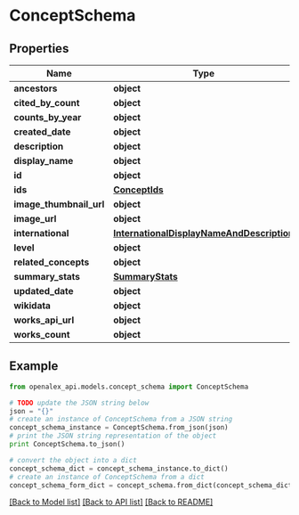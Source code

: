 # ConceptSchema


## Properties
Name | Type | Description | Notes
------------ | ------------- | ------------- | -------------
**ancestors** | **object** |  | [optional] 
**cited_by_count** | **object** |  | [optional] 
**counts_by_year** | **object** |  | [optional] 
**created_date** | **object** |  | [optional] 
**description** | **object** |  | [optional] 
**display_name** | **object** |  | 
**id** | **object** |  | 
**ids** | [**ConceptIds**](ConceptIds.md) |  | [optional] 
**image_thumbnail_url** | **object** |  | [optional] 
**image_url** | **object** |  | [optional] 
**international** | [**InternationalDisplayNameAndDescription**](InternationalDisplayNameAndDescription.md) |  | [optional] 
**level** | **object** |  | [optional] 
**related_concepts** | **object** |  | [optional] 
**summary_stats** | [**SummaryStats**](SummaryStats.md) |  | [optional] 
**updated_date** | **object** |  | [optional] 
**wikidata** | **object** |  | [optional] 
**works_api_url** | **object** |  | [optional] 
**works_count** | **object** |  | [optional] 

## Example

```python
from openalex_api.models.concept_schema import ConceptSchema

# TODO update the JSON string below
json = "{}"
# create an instance of ConceptSchema from a JSON string
concept_schema_instance = ConceptSchema.from_json(json)
# print the JSON string representation of the object
print ConceptSchema.to_json()

# convert the object into a dict
concept_schema_dict = concept_schema_instance.to_dict()
# create an instance of ConceptSchema from a dict
concept_schema_form_dict = concept_schema.from_dict(concept_schema_dict)
```
[[Back to Model list]](../README.md#documentation-for-models) [[Back to API list]](../README.md#documentation-for-api-endpoints) [[Back to README]](../README.md)


